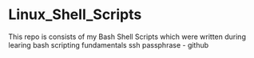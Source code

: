 # Linux_Shell_Scripts
This repo is consists of my Bash Shell Scripts which were written during learing bash scripting fundamentals
ssh passphrase - github
